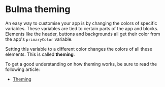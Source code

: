 # Bulma theming

An easy way to customise your app is by changing the colors of specific variables. These variables
are tied to certain parts of the app and blocks. Elements like the header, buttons and backgrounds
all get their color from the app's `primaryColor` variable.

Setting this variable to a different color changes the colors of all these elements. This is called
**theming**.

To get a good understanding on how theming works, be sure to read the following article:

- [Theming](/docs/guides/theming)

